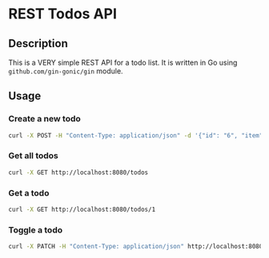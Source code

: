 # REST Todos API

## Description

This is a VERY simple REST API for a todo list. It is written in Go using `github.com/gin-gonic/gin` module.

## Usage

### Create a new todo

```bash
curl -X POST -H "Content-Type: application/json" -d '{"id": "6", "item": "Test todos", "completed": false}' http://localhost:8080/todos
```

### Get all todos

```bash
curl -X GET http://localhost:8080/todos
```

### Get a todo

```bash
curl -X GET http://localhost:8080/todos/1
```

### Toggle a todo

```bash
curl -X PATCH -H "Content-Type: application/json" http://localhost:8080/todos/1
```